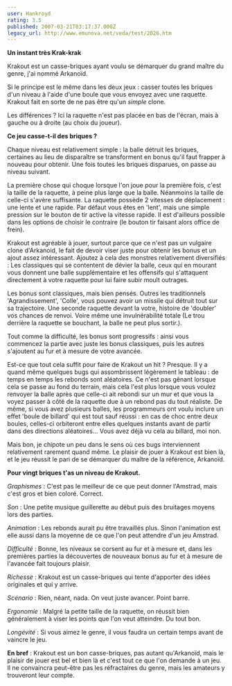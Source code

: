 ```yaml
---
user: Hankroyd
rating: 3.5
published: 2007-03-21T03:17:37.000Z
legacy_url: http://www.emunova.net/veda/test/2026.htm
---
```

**Un instant très Krak-krak**  

  

Krakout est un casse-briques ayant voulu se démarquer du grand maître du genre, j'ai nommé Arkanoïd.  

  

Si le principe est le même dans les deux jeux : casser toutes les briques d'un niveau à l'aide d'une boule que vous envoyez avec une raquette. Krakout fait en sorte de ne pas être qu'un _simple_ clone.  

  

Les différences ? Ici la raquette n'est pas placée en bas de l'écran, mais à gauche ou à droite (au choix du joueur).  

  

  

**Ce jeu casse-t-il des briques ?**  

  

Chaque niveau est relativement simple : la balle détruit les briques, certaines au lieu de disparaître se transforment en bonus qu'il faut frapper à nouveau pour obtenir. Une fois toutes les briques disparues, on passe au niveau suivant.  

  

La première chose qui choque lorsque l'on joue pour la première fois, c'est la taille de la raquette, à peine plus large que la balle. Néanmoins la taille de celle-ci s'avère suffisante. La raquette possède 2 vitesses de déplacement : une lente et une rapide. Par défaut vous êtes en 'lent', mais une simple pression sur le bouton de tir active la vitesse rapide. Il est d'ailleurs possible dans les options de choisir le contraire (le bouton tir faisant alors office de frein).  

  

Krakout est agréable à jouer, surtout parce que ce n'est pas un vulgaire clone d'Arkanoid, le fait de devoir viser juste pour obtenir les bonus et un ajout assez intéressant. Ajoutez à cela des monstres relativement diversifiés : Les classiques qui se contentent de dévier la balle, ceux qui en mourant vous donnent une balle supplémentaire et les offensifs qui s'attaquent directement à votre raquette pour lui faire subir moult outrages.  

  

Les bonus sont classiques, mais bien pensés. Outres les traditionnels 'Agrandissement', 'Colle', vous pouvez avoir un missile qui détruit tout sur sa trajectoire. Une seconde raquette devant la votre, histoire de 'doubler' vos chances de renvoi. Voire même une invulnérabilité totale (Le trou derrière la raquette se bouchant, la balle ne peut plus sortir.).  

  

Tout comme la difficulté, les bonus sont progressifs : ainsi vous commencez la partie avec juste les bonus classiques, puis les autres s'ajoutent au fur et à mesure de votre avancée.  

  

Est-ce que tout cela suffit pour faire de Krakout un hit ? Presque. Il y a quand même quelques bugs qui assombrissent légèrement le tableau : de temps en temps les rebonds sont aléatoires. Ce n'est pas gênant lorsque cela se passe au fond du terrain, mais cela l'est plus lorsque vous voulez renvoyer la balle après que celle-ci ait rebondi sur un mur et que vous la voyez passer à côté de la raquette due à un rebond pas du tout réaliste. De même, si vous avez plusieurs balles, les programmeurs ont voulu inclure un effet 'boule de billard' qui est tout sauf réussi : en cas de choc entre deux boules, celles-ci orbiteront entre elles quelques instants avant de partir dans des directions aléatoires... Vous avez déjà vu cela au billard, moi non.  

  

Mais bon, je chipote un peu dans le sens où ces bugs interviennent relativement rarement quand même. Le plaisir de jouer à Krakout est bien là, et le jeu réussit le pari de se démarquer du maître de la référence, Arkanoïd.  

  

**Pour vingt briques t'as un niveau de Krakout.**  

  

_Graphismes_ : C'est pas le meilleur de ce que peut donner l'Amstrad, mais c'est gros et bien coloré. Correct.  

  

_Son_ : Une petite musique guillerette au début puis des bruitages moyens lors des parties.  

  

_Animation_ : Les rebonds aurait pu être travaillés plus. Sinon l'animation est elle aussi dans la moyenne de ce que l'on peut attendre d'un jeu Amstrad.  

  

_Difficulté_ : Bonne, les niveaux se corsent au fur et à mesure et, dans les premières parties la découvertes de nouveaux bonus au fur et à mesure de l'avancée fait toujours plaisir.  

  

_Richesse_ : Krakout est un casse-briques qui tente d'apporter des idées originales et qui y arrive.  

  

_Scénario_ : Rien, néant, nada. On veut juste avancer. Point barre.  

  

_Ergonomie_ : Malgré la petite taille de la raquette, on réussit bien généralement à viser les points que l'on veut atteindre. Du tout bon.  

  

_Longévité_ : Si vous aimez le genre, il vous faudra un certain temps avant de vaincre le jeu.  

  

**En bref** : Krakout est un bon casse-briques, pas autant qu'Arkanoïd, mais le plaisir de jouer est bel et bien là et c'est tout ce que l'on demande à un jeu. Il ne convaincra peut-être pas les réfractaires du genre, mais les amateurs y trouveront leur compte.
